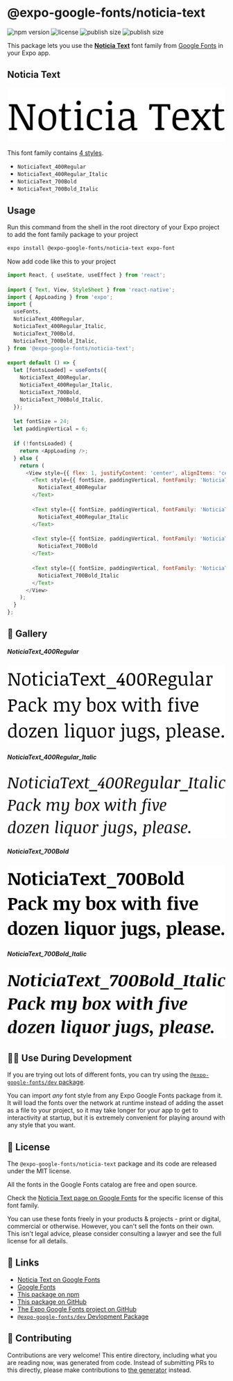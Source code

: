 # @expo-google-fonts/noticia-text

![npm version](https://flat.badgen.net/npm/v/@expo-google-fonts/noticia-text)
![license](https://flat.badgen.net/github/license/expo/google-fonts)
![publish size](https://flat.badgen.net/packagephobia/install/@expo-google-fonts/noticia-text)
![publish size](https://flat.badgen.net/packagephobia/publish/@expo-google-fonts/noticia-text)

This package lets you use the [**Noticia Text**](https://fonts.google.com/specimen/Noticia+Text) font family from [Google Fonts](https://fonts.google.com/) in your Expo app.

## Noticia Text

![Noticia Text](./font-family.png)

This font family contains [4 styles](#-gallery).

- `NoticiaText_400Regular`
- `NoticiaText_400Regular_Italic`
- `NoticiaText_700Bold`
- `NoticiaText_700Bold_Italic`

## Usage

Run this command from the shell in the root directory of your Expo project to add the font family package to your project
```sh
expo install @expo-google-fonts/noticia-text expo-font
```

Now add code like this to your project
```js
import React, { useState, useEffect } from 'react';

import { Text, View, StyleSheet } from 'react-native';
import { AppLoading } from 'expo';
import {
  useFonts,
  NoticiaText_400Regular,
  NoticiaText_400Regular_Italic,
  NoticiaText_700Bold,
  NoticiaText_700Bold_Italic,
} from '@expo-google-fonts/noticia-text';

export default () => {
  let [fontsLoaded] = useFonts({
    NoticiaText_400Regular,
    NoticiaText_400Regular_Italic,
    NoticiaText_700Bold,
    NoticiaText_700Bold_Italic,
  });

  let fontSize = 24;
  let paddingVertical = 6;

  if (!fontsLoaded) {
    return <AppLoading />;
  } else {
    return (
      <View style={{ flex: 1, justifyContent: 'center', alignItems: 'center' }}>
        <Text style={{ fontSize, paddingVertical, fontFamily: 'NoticiaText_400Regular' }}>
          NoticiaText_400Regular
        </Text>

        <Text style={{ fontSize, paddingVertical, fontFamily: 'NoticiaText_400Regular_Italic' }}>
          NoticiaText_400Regular_Italic
        </Text>

        <Text style={{ fontSize, paddingVertical, fontFamily: 'NoticiaText_700Bold' }}>
          NoticiaText_700Bold
        </Text>

        <Text style={{ fontSize, paddingVertical, fontFamily: 'NoticiaText_700Bold_Italic' }}>
          NoticiaText_700Bold_Italic
        </Text>
      </View>
    );
  }
};

```

## 🔡 Gallery

##### NoticiaText_400Regular
![NoticiaText_400Regular](./NoticiaText_400Regular.ttf.png)

##### NoticiaText_400Regular_Italic
![NoticiaText_400Regular_Italic](./NoticiaText_400Regular_Italic.ttf.png)

##### NoticiaText_700Bold
![NoticiaText_700Bold](./NoticiaText_700Bold.ttf.png)

##### NoticiaText_700Bold_Italic
![NoticiaText_700Bold_Italic](./NoticiaText_700Bold_Italic.ttf.png)


## 👩‍💻 Use During Development

If you are trying out lots of different fonts, you can try using the [`@expo-google-fonts/dev` package](https://github.com/expo/google-fonts/tree/master/font-packages/dev#readme).

You can import *any* font style from any Expo Google Fonts package from it. It will load the fonts
over the network at runtime instead of adding the asset as a file to your project, so it may take longer
for your app to get to interactivity at startup, but it is extremely convenient
for playing around with any style that you want.

## 📖 License

The `@expo-google-fonts/noticia-text` package and its code are released under the MIT license.

All the fonts in the Google Fonts catalog are free and open source.

Check the [Noticia Text page on Google Fonts](https://fonts.google.com/specimen/Noticia+Text) for the specific license of this font family.

You can use these fonts freely in your products & projects - print or digital, commercial or otherwise. However, you can't sell the fonts on their own. This isn't legal advice, please consider consulting a lawyer and see the full license for all details.

## 🔗 Links

- [Noticia Text on Google Fonts](https://fonts.google.com/specimen/Noticia+Text)
- [Google Fonts](https://fonts.google.com/)
- [This package on npm](https://www.npmjs.com/package/@expo-google-fonts/noticia-text)
- [This package on GitHub](https://github.com/expo/google-fonts/tree/master/font-packages/noticia-text)
- [The Expo Google Fonts project on GitHub](https://github.com/expo/google-fonts)
- [`@expo-google-fonts/dev` Devlopment Package](https://github.com/expo/google-fonts/tree/master/font-packages/dev)

## 🤝 Contributing

Contributions are very welcome! This entire directory, including what you are reading now, was generated from code. Instead of submitting PRs to this directly, please make contributions to [the generator](https://github.com/expo/google-fonts/tree/master/packages/generator) instead.
